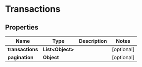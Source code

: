 
# Transactions

## Properties
Name | Type | Description | Notes
------------ | ------------- | ------------- | -------------
**transactions** | **List&lt;Object&gt;** |  |  [optional]
**pagination** | **Object** |  |  [optional]



